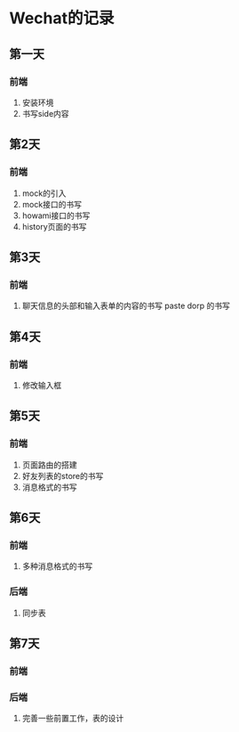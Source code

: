 # Wechat的记录

## 第一天

### 前端

1. 安装环境
2. 书写side内容

## 第2天

### 前端

1. mock的引入
2. mock接口的书写
3. howami接口的书写
4. history页面的书写

## 第3天

### 前端

1. 聊天信息的头部和输入表单的内容的书写 paste dorp 的书写

## 第4天

### 前端

1. 修改输入框

## 第5天

### 前端

1. 页面路由的搭建
2. 好友列表的store的书写
3. 消息格式的书写

## 第6天

### 前端

1. 多种消息格式的书写

### 后端
1. 同步表


## 第7天

### 前端



### 后端
1. 完善一些前置工作，表的设计
